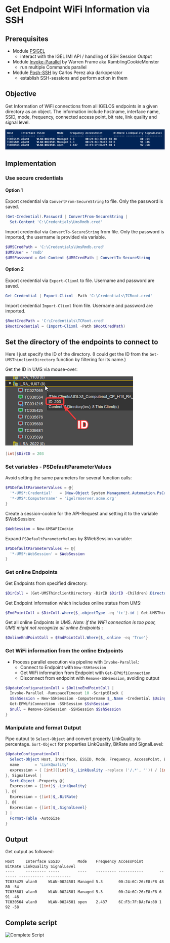 # Get Endpoint WiFi Information via SSH

## Prerequisites

* Module [PSIGEL](#https://github.com/IGEL-Community/PSIGEL)
  * interact with the IGEL IMI API / handling of SSH Session Output
* Module [Invoke-Parallel](#https://github.com/RamblingCookieMonster/Invoke-Parallel) by Warren Frame aka RamblingCookieMonster
  * run multiple Commands parallel
* Module [Posh-SSH](#https://github.com/darkoperator/Posh-SSH) by Carlos Perez aka darkoperator
  * establish SSH-sessions and perform action in them

## Objective

Get Information of WiFi connections from all IGELOS endpoints in a given directory as an object. The information include hostname, interface name, SSID, mode, frequency, connected access point, bit rate, link quality and signal level.

![Result](../Docs/Media/Output.png)

## Implementation

### Use secure credentials

#### Option 1

Export credential via `ConvertFrom-SecureString` to file. Only the password is saved.

```powershell
(Get-Credential).Password | ConvertFrom-SecureString |
  Set-Content 'C:\Credentials\UmsRmdb.cred'
```

Import credential via `ConvertTo-SecureString` from file. Only the password is imported,
the username is provided via variable.

```powershell
$UMSCredPath = 'C:\Credentials\UmsRmdb.cred'
$UMSUser = 'rmdb'
$UMSPassword = Get-Content $UMSCredPath | ConvertTo-SecureString
```

#### Option 2

Export credential via `Export-Clixml` to file. Username and password are saved.

```powershell
Get-Credential | Export-Clixml -Path 'C:\Credentials\TCRoot.cred'
```

Import credential `Import-Clixml` from file. Username and password are imported.

```powershell
$RootCredPath = 'C:\Credentials\TCRoot.cred'
$RootCredential = (Import-Clixml -Path $RootCredPath)
```

## Set the directory of the endpoints to connect to

Here I just specify the ID of the directory. (I could get the ID from the `Get-UMSThinclientDirectory` function
by filtering for its name.)

Get the ID in UMS via mouse-over:

![TCDIRID](../Docs/Media/TCDIRID.png)

```powershell
[int]$DirID = 203
```

### Set variables - PSDefaultParameterValues

Avoid setting the same parameters for several function calls:

```powershell
$PSDefaultParameterValues = @{
  '*-UMS*:Credential'   = (New-Object System.Management.Automation.PsCredential($UMSUser, $UMSPassword))
  '*-UMS*:Computername' = 'igelrmserver.acme.org'
}
```

Create a session-cookie for the API-Request and setting it to the variable $WebSession:

```powershell
$WebSession = New-UMSAPICookie
```

Expand ```PSDefaultParameterValues``` by $WebSession variable:

```powershell
$PSDefaultParameterValues += @{
  '*-UMS*:WebSession' = $WebSession
}
```

### Get online Endpoints

Get Endpoints from specified directory:

```powershell
$DirColl = (Get-UMSThinclientDirectory -DirID $DirID -Children).DirectoryChildren
```

Get Endpoint Information which includes online status from UMS:

```powershell
$EndPointColl = $DirColl.where{$_.objectType -eq 'tc'}.id | Get-UMSThinclient -Details online
```

Get all online Endpoints in UMS.
*Note: if the WiFi connection is too poor, UMS might not recognize all online Endpoints* :

```powershell
$OnlineEndPointColl = $EndPointColl.Where{$_.online -eq 'True'}
```

### Get WiFi information from the online Endpoints

* Process parallel execution via pipeline with `Invoke-Parallel`:
  * Connect to Endpoint with `New-SSHSession`
  * Get WiFi information from Endpoint with `Get-EPWifiConnection`
  * Disconnect from endpoint with `Remove-SSHSession`, avoiding output

```powershell
$UpdateConfigurationColl = $OnlineEndPointColl |
  Invoke-Parallel -RunspaceTimeout 10 -ScriptBlock {
  $SshSession = New-SSHSession -Computername $_.Name -Credential $Using:RootCredential -AcceptKey
  Get-EPWifiConnection -SSHSession $SshSession
  $null = Remove-SSHSession -SSHSession $SshSession
}
```

### Manipulate and format Output

Pipe output to `Select-Object` and convert property LinkQuality to percentage.
`Sort-Object` for properties LinkQuality, BitRate and SignalLevel:

```powershell
$UpdateConfigurationColl |
  Select-Object Host, Interface, ESSID, Mode, Frequency, AccessPoint, BitRate, @{
  name       = 'LinkQuality'
  expression = { [int]([int]($_.LinkQuality -replace ('/.*', '')) / [int]($_.LinkQuality -replace ('^\d{2,3}/', '')) * 100) }
}, SignalLevel |
  Sort-Object -Property @{
  Expression = {[int]$_.LinkQuality}
}, @{
  Expression = {[int]$_.BitRate}
}, @{
  Expression = {[int]$_.SignalLevel}
} |
  Format-Table -AutoSize
}
```

## Output

Get output as  followed:

```console
Host     Interface ESSID        Mode    Frequency AccessPoint       BitRate LinkQuality SignalLevel
----     --------- -----        ----    --------- -----------       ------- ----------- -----------
TC035425 wlan0     WLAN-0024501 Managed 5.3       00:24:6C:26:E8:F8 48               80 -54
TC035681 wlan0     WLAN-0024501 Managed 5.3       00:24:6C:26:E8:F8 6                91 -46
TC030564 wlan0     WLAN-0024501 open    2.437     6C:F3:7F:DA:FA:80 1                92 -58
```

## Complete script

![Complete Script](../../../Examples/GetEndpointWifiInformation.ps1)
